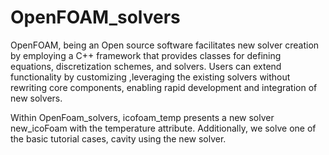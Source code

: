 # OpenFOAM_solvers

OpenFOAM, being an Open source software facilitates new solver creation by employing a C++ framework that provides classes for defining equations, discretization schemes, and solvers. Users can extend functionality by customizing ,leveraging the existing solvers without rewriting core components, enabling rapid development and integration of new solvers.

Within OpenFoam_solvers, icofoam_temp presents a new solver new_icoFoam with the temperature attribute. Additionally, we solve one of the basic tutorial cases, cavity using the new solver.

